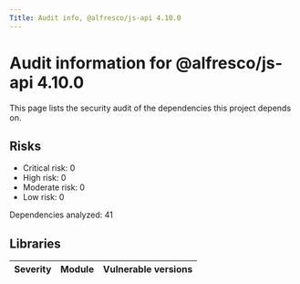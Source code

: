 ```yaml
---
Title: Audit info, @alfresco/js-api 4.10.0
---
```


# Audit information for @alfresco/js-api 4.10.0

This page lists the security audit of the dependencies this project depends on.

## Risks

- Critical risk: 0
- High risk: 0
- Moderate risk: 0
- Low risk: 0

Dependencies analyzed: 41

## Libraries

| Severity | Module | Vulnerable versions |
| --- | --- | --- |

